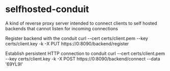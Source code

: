 # selfhosted-conduit
A kind of reverse proxy server intended to connect clients to self hosted backends that cannot listen for incoming connections

Register backend with the conduit
curl --cert certs/client.pem --key certs/client.key -k -X PUT https://0:8090/backend/register

Establish persistent HTTP connection to conduit
curl --cert certs/client.pem --key certs/client.key -k -X POST https://0:8090/backend/connect --data '69YL9I'
